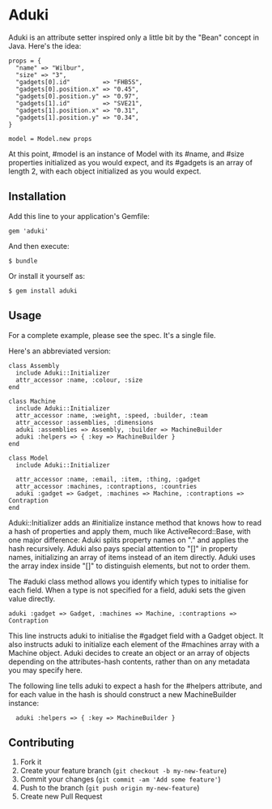 # Aduki

Aduki is an attribute setter inspired only a little bit by the "Bean" concept in Java. Here's the idea:

    props = {
      "name" => "Wilbur",
      "size" => "3",
      "gadgets[0].id"         => "FHB5S",
      "gadgets[0].position.x" => "0.45",
      "gadgets[0].position.y" => "0.97",
      "gadgets[1].id"         => "SVE21",
      "gadgets[1].position.x" => "0.31",
      "gadgets[1].position.y" => "0.34",
    }

    model = Model.new props

At this point, #model is an instance of Model with its #name, and #size properties initialized as you would expect, and its #gadgets is an array of length 2, with each object initialized as you would expect.


## Installation

Add this line to your application's Gemfile:

    gem 'aduki'

And then execute:

    $ bundle

Or install it yourself as:

    $ gem install aduki

## Usage

For a complete example, please see the spec. It's a single file.

Here's an abbreviated version:

    class Assembly
      include Aduki::Initializer
      attr_accessor :name, :colour, :size
    end

    class Machine
      include Aduki::Initializer
      attr_accessor :name, :weight, :speed, :builder, :team
      attr_accessor :assemblies, :dimensions
      aduki :assemblies => Assembly, :builder => MachineBuilder
      aduki :helpers => { :key => MachineBuilder }
    end

    class Model
      include Aduki::Initializer

      attr_accessor :name, :email, :item, :thing, :gadget
      attr_accessor :machines, :contraptions, :countries
      aduki :gadget => Gadget, :machines => Machine, :contraptions => Contraption
    end


Aduki::Initializer adds an #initialize instance method that knows how to read a hash of properties and apply them, much like ActiveRecord::Base,
with one major difference: Aduki splits property names on "." and applies the hash recursively. Aduki also pays special attention to "[]" in property
names, initializing an array of items instead of an item directly. Aduki uses the array index inside "[]" to distinguish elements, but not to order them.

The #aduki class method allows you identify which types to initialise for each field. When a type is not specified for a field, aduki sets the given value directly.

    aduki :gadget => Gadget, :machines => Machine, :contraptions => Contraption

This line instructs aduki to initialise the #gadget field with a Gadget object. It also instructs aduki to initialize each element of the #machines
array with a Machine object. Aduki decides to create an object or an array of objects depending on the attributes-hash contents, rather than on any
metadata you may specify here.


The following line tells aduki to expect a hash for the #helpers attribute, and for each value in the hash is should construct a new MachineBuilder instance:

      aduki :helpers => { :key => MachineBuilder }



## Contributing

1. Fork it
2. Create your feature branch (`git checkout -b my-new-feature`)
3. Commit your changes (`git commit -am 'Add some feature'`)
4. Push to the branch (`git push origin my-new-feature`)
5. Create new Pull Request

